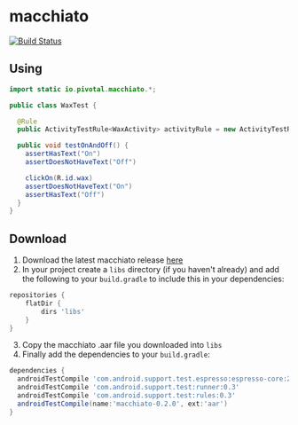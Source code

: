 # macchiato

[![Build Status](https://secure.travis-ci.org/pivotal/macchiato.svg?branch=master)](http://travis-ci.org/pivotal/macchiato)

## Using

```java
import static io.pivotal.macchiato.*;

public class WaxTest {

  @Rule
  public ActivityTestRule<WaxActivity> activityRule = new ActivityTestRule<>(WaxActivity.class);

  public void testOnAndOff() {
    assertHasText("On")
    assertDoesNotHaveText("Off")

    clickOn(R.id.wax)
    assertDoesNotHaveText("On")
    assertHasText("Off")
  }
}
```

## Download

1. Download the latest macchiato release [here](https://github.com/pivotal/macchiato/releases)
2. In your project create a `libs` directory (if you haven't already) and add the following
to your `build.gradle` to include this in your dependencies:

  ```groovy
  repositories {
      flatDir {
          dirs 'libs'
      }
  }
  ```
3. Copy the macchiato .aar file you downloaded into `libs`
4. Finally add the dependencies to your `build.gradle`:

  ```groovy
  dependencies {
    androidTestCompile 'com.android.support.test.espresso:espresso-core:2.2'
    androidTestCompile 'com.android.support.test:runner:0.3'
    androidTestCompile 'com.android.support.test:rules:0.3'
    androidTestCompile(name:'macchiato-0.2.0', ext:'aar')
  }
  ```
